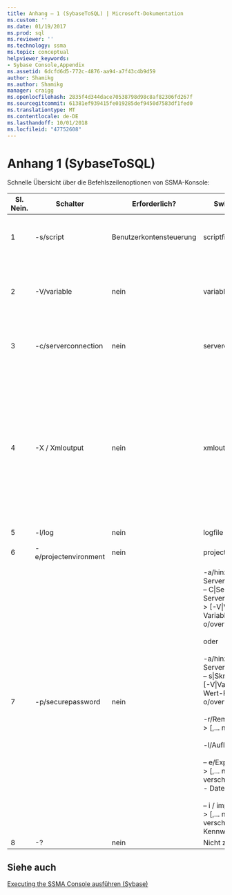```yaml
---
title: Anhang – 1 (SybaseToSQL) | Microsoft-Dokumentation
ms.custom: ''
ms.date: 01/19/2017
ms.prod: sql
ms.reviewer: ''
ms.technology: ssma
ms.topic: conceptual
helpviewer_keywords:
- Sybase Console,Appendix
ms.assetid: 6dcfd6d5-772c-4876-aa94-a7f43c4b9d59
author: Shamikg
ms.author: Shamikg
manager: craigg
ms.openlocfilehash: 2835f4d344dace70538798d98c8af82306fd267f
ms.sourcegitcommit: 61381ef939415fe019285def9450d7583df1fed0
ms.translationtype: MT
ms.contentlocale: de-DE
ms.lasthandoff: 10/01/2018
ms.locfileid: "47752608"
---
```

# <a name="appendix---1-sybasetosql"></a>Anhang 1 (SybaseToSQL)
Schnelle Übersicht über die Befehlszeilenoptionen von SSMA-Konsole:  
  
|Sl. Nein.|Schalter|Erforderlich?|Switch-Argument|Zulässige Werte|  
|-----------|----------|-------------|-------------------|--------------------|  
|1|-s/script|Benutzerkontensteuerung|scriptfile|XML-Dateiname ist ungültig.<br /><br />Definition des Skriptdatei-Konsole.|  
|2|-V/variable|nein|variablevaluefile|XML-Dateiname ist ungültig.<br /><br />Wenn die Variable im Skriptdatei verwendet werden, muss diese Datei angegeben werden.|  
|3|-c/serverconnection|nein|serverconnectionfile|XML-Dateiname ist ungültig.<br /><br />Diese Datei enthält die Verbindungsinformationen.|  
|4|-X / Xmloutput|nein|xmloutputfile|Diese Option gibt die Ausgabe im XML-Format in der Konsole an. Wenn diese Option nicht angegeben ist, wird die standardmäßigen Ausgabe im Textformat.<br /><br />Wenn Xmloutputfile nicht angegeben ist, wird die XML-Ausgabe an "stdout" weitergeleitet.<br /><br />Xmloutputfile ist der Name der Datei in der die Ausgabe der Konsole in der XML-Format geschrieben wird.|  
|5|-l/log|nein|logfile|Der Dateiname ist ungültig.|  
|6|-e/projectenvironment|nein|projectenvironmentfolder|Gültigen Ordnernamen ein, die Dateien der SSMA-Projekt enthält.|  
|7|-p/securepassword|nein|-a/hinzufügen {< Server_id > [,... n] &#124; alle} – C&#124;Serverconnection < Server-Verbindung-File > [-V&#124;Variable < Variable-Wert-File >] [-o/overwrite]<br /><br />oder<br /><br />-a/hinzufügen {< Server_id > [,... n] &#124; alle} – s&#124;Skript < Script-File > [-V&#124;Variable < Variable-Wert-File >] [-o/overwrite]<br /><br />-r/Remove {< Server_id > [,... n] &#124; alle}<br /><br />-l/Auflisten<br /><br />– e/Export {< Server-Id > [,... n] &#124; alle} < verschlüsselt – Kennwort - Datei ><br /><br />– i / import {< Server-Id > [,... n] &#124; alle} < verschlüsselt-Kennwort-File >|Wenn angegeben, muss diese Option nicht mit anderen Optionen kombiniert werden.<br /><br />Server-Id: eine eindeutige ID für einen Server {String} bereitgestellt<br /><br />Server-Connection-Datei: Server-Definitionsdatei (Serverconnectionfile oder Scriptfile).<br /><br />Variable-Wert-Datei: Dabei handelt es sich eine Variablendefinition-Datei, die in Server-Connection-Datei verwendet.<br /><br />verschlüsselt das Kennwort: Datei: Es ist eine Server-Kennwörter-Datei mit einer benutzerdefinierten-Passphrase verschlüsselt.|  
|8|-?|nein|Nicht zutreffend|Nicht zutreffend|  
  
## <a name="see-also"></a>Siehe auch  
[Executing the SSMA Console ausführen (Sybase)](http://msdn.microsoft.com/en-us/ea8950b7-fabc-4aa4-89f8-9573a2617d70)  
  
